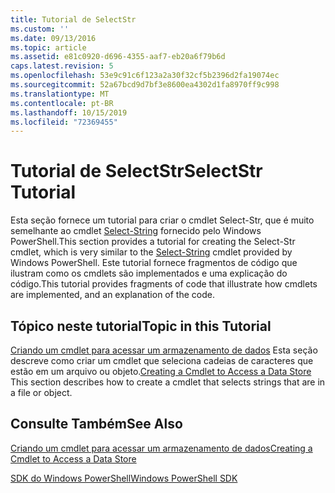 ```yaml
---
title: Tutorial de SelectStr
ms.custom: ''
ms.date: 09/13/2016
ms.topic: article
ms.assetid: e81c0920-d696-4355-aaf7-eb20a6f79b6d
caps.latest.revision: 5
ms.openlocfilehash: 53e9c91c6f123a2a30f32cf5b2396d2fa19074ec
ms.sourcegitcommit: 52a67bcd9d7bf3e8600ea4302d1fa8970ff9c998
ms.translationtype: MT
ms.contentlocale: pt-BR
ms.lasthandoff: 10/15/2019
ms.locfileid: "72369455"
---
```

# <a name="selectstr-tutorial"></a><span data-ttu-id="31316-102">Tutorial de SelectStr</span><span class="sxs-lookup"><span data-stu-id="31316-102">SelectStr Tutorial</span></span>

<span data-ttu-id="31316-103">Esta seção fornece um tutorial para criar o cmdlet Select-Str, que é muito semelhante ao cmdlet [Select-String](/powershell/module/microsoft.powershell.utility/select-string) fornecido pelo Windows PowerShell.</span><span class="sxs-lookup"><span data-stu-id="31316-103">This section provides a tutorial for creating the Select-Str cmdlet, which is very similar to the [Select-String](/powershell/module/microsoft.powershell.utility/select-string) cmdlet provided by Windows PowerShell.</span></span> <span data-ttu-id="31316-104">Este tutorial fornece fragmentos de código que ilustram como os cmdlets são implementados e uma explicação do código.</span><span class="sxs-lookup"><span data-stu-id="31316-104">This tutorial provides fragments of code that illustrate how cmdlets are implemented, and an explanation of the code.</span></span>

## <a name="topic-in-this-tutorial"></a><span data-ttu-id="31316-105">Tópico neste tutorial</span><span class="sxs-lookup"><span data-stu-id="31316-105">Topic in this Tutorial</span></span>

<span data-ttu-id="31316-106">[Criando um cmdlet para acessar um armazenamento de dados](./creating-a-cmdlet-to-access-a-data-store.md) Esta seção descreve como criar um cmdlet que seleciona cadeias de caracteres que estão em um arquivo ou objeto.</span><span class="sxs-lookup"><span data-stu-id="31316-106">[Creating a Cmdlet to Access a Data Store](./creating-a-cmdlet-to-access-a-data-store.md) This section describes how to create a cmdlet that selects strings that are in a file or object.</span></span>

## <a name="see-also"></a><span data-ttu-id="31316-107">Consulte Também</span><span class="sxs-lookup"><span data-stu-id="31316-107">See Also</span></span>

[<span data-ttu-id="31316-108">Criando um cmdlet para acessar um armazenamento de dados</span><span class="sxs-lookup"><span data-stu-id="31316-108">Creating a Cmdlet to Access a Data Store</span></span>](./creating-a-cmdlet-to-access-a-data-store.md)

[<span data-ttu-id="31316-109">SDK do Windows PowerShell</span><span class="sxs-lookup"><span data-stu-id="31316-109">Windows PowerShell SDK</span></span>](../windows-powershell-reference.md)
